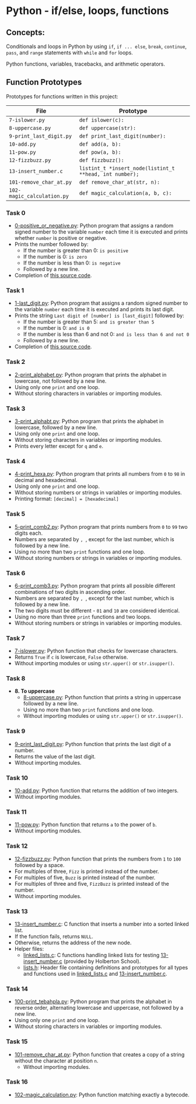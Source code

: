 # Python - if/else, loops, functions

## Concepts: 
Conditionals and loops in Python by using `if`,
`if ... else`, `break`, `continue`, `pass`, and `range` statements with `while` and
`for` loops. 

Python functions, variables, tracebacks, and arithmetic operators.

## Function Prototypes

Prototypes for functions written in this project:

| File                       | Prototype                                               |
| -------------------------- | ------------------------------------------------------- |
| `7-islower.py`             | `def islower(c):`                                       |
| `8-uppercase.py`           | `def uppercase(str):`                                   |
| `9-print_last_digit.py`    | `def print_last_digit(number):`                         |
| `10-add.py`                | `def add(a, b):`                                        |
| `11-pow.py`                | `def pow(a, b):`                                        |
| `12-fizzbuzz.py`           | `def fizzbuzz():`                                       |
| `13-insert_number.c`       | `listint_t *insert_node(listint_t **head, int number);` |
| `101-remove_char_at.py`    | `def remove_char_at(str, n):`                           |
| `102-magic_calculation.py` | `def magic_calculation(a, b, c):`                       |


### Task 0
  * [0-positive_or_negative.py](./0-positive_or_negative.py): Python program that assigns
  a random signed number to the variable `number` each time it is executed and
  prints whether `number` is positive or negative.
  * Prints the number followed by:
    * If the number is greater than 0: `is positive`
    * If the number is 0: `is zero`
    * If the number is less than 0: `is negative`
    * Followed by a new line.
  * Completion of [this source code](https://github.com/holbertonschool/0x01.py/blob/master/0-positive_or_negative_py).

### Task 1
  * [1-last_digit.py](./1-last_digit.py): Python program that assigns a random signed number
  to the variable `number` each time it is executed and prints its last digit.
  * Prints the string `Last digit of [number] is [last_digit]` followed by:
    * If the number is greater than 5: `and is greater than 5`
    * If the number is 0: `and is 0`
    * If the number is less than 6 and not 0: `and is less than 6 and not 0`
    * Followed by a new line.
  * Completion of [this source code](https://github.com/holbertonschool/0x01.py/blob/master/1-last_digit_py).

### Task 2
  * [2-print_alphabet.py](./2-print_alphabet.py): Python program that prints the alphabet
  in lowercase, not followed by a new line.
  * Using only one `print` and one loop.
  * Without storing characters in variables or importing modules.

### Task 3
  * [3-print_alphabt.py](./3-print_alphabt.py): Python program that prints the
  alphabet in lowercase, followed by a new line.
  * Using only one `print` and one loop.
  * Without storing characters in variables or importing modules.
  * Prints every letter except for `q` and `e`.

### Task 4
  * [4-print_hexa.py](./4-print_hexa.py): Python program that prints all numbers from
  `0` to `98` in decimal and hexadecimal.
  * Using only one `print` and one loop.
  * Without storing numbers or strings in variables or importing modules.
  * Printing format: `[decimal] = [hexadecimal]`

### Task 5
  * [5-print_comb2.py](./5-print_comb2.py): Python program that prints numbers from `0`
  to `99` two digits each.
  * Numbers are separated by `, `, except for the last number, which is followed by a new line.
  * Using no more than two `print` functions and one loop.
  * Without storing numbers or strings in variables or importing modules.

### Task 6
  * [6-print_comb3.py](./6-print_comb3.py): Python program that prints all possible
  different combinations of two digits in ascending order.
  * Numbers are separated by `, `, except for the last number, which is followed by a new line.
  * The two digits must be different - `01` and `10` are considered identical.
  * Using no more than three `print` functions and two loops.
  * Without storing numbers or strings in variables or importing modules.

### Task 7
  * [7-islower.py](./7-islower.py): Python function that checks for lowercase characters.
  * Returns `True` if `c` is lowercase, `False` otherwise.
  * Without importing modules or using `str.upper()` or `str.isupper()`.

### Task 8
* **8. To uppercase**
  * [8-uppercase.py](./8-uppercase.py): Python function that prints a string in
  uppercase followed by a new line.
  * Using no more than two `print` functions and one loop.
  * Without importing modules or using `str.upper()` or `str.isupper()`.

### Task 9
  * [9-print_last_digit.py](./9-print_last_digit.py): Python function that prints the last
  digit of a number.
  * Returns the value of the last digit.
  * Without importing modules.

### Task 10
  * [10-add.py](./10-add.py): Python function that returns the addition of two integers.
  * Without importing modules.

### Task 11
  * [11-pow.py](./11-pow.py): Python function that returns `a` to the power of `b`.
  * Without importing modules.

### Task 12
  * [12-fizzbuzz.py](./12-fizzbuzz.py): Python function that prints the numbers from
  `1` to `100` followed by a space.
  * For multiples of three, `Fizz` is printed instead of the number.
  * For multiples of five, `Buzz` is printed instead of the number.
  * For multiples of three and five, `FizzBuzz` is printed instead of the number.
  * Without importing modules.

### Task 13
  * [13-insert_number.c](./13-insert_number.c): C function that inserts a number
  into a sorted linked list.
  * If the function fails, returns `NULL`.
  * Otherwise, returns the address of the new node.
  * Helper files:
    * [linked_lists.c](./linked_lists.c): C functions handling linked lists for testing
    [13-insert_number.c](./13-insert_number.c) (provided by Holberton School).
    * [lists.h](./lists.h): Header file containing definitions and prototypes for
    all types and functions used in [linked_lists.c](./linked_lists.c) and
    [13-insert_number.c](./13-insert_number.c).

### Task 14
 * [100-print_tebahpla.py](./100-print_tebahpla.py): Python program that prints the alphabet
  in reverse order, alternating lowercase and uppercase, not followed by a new line.
  * Using only one `print` and one loop.
  * Without storing characters in variables or importing modules.

### Task 15
* [101-remove_char_at.py](./101-remove_char_at_py): Python function that
  creates a copy of a string without the character at position `n`.
  * Without importing modules.

### Task 16
 * [102-magic_calculation.py](./102-magic_calculation.py): Python function matching exactly a
  bytecode.

